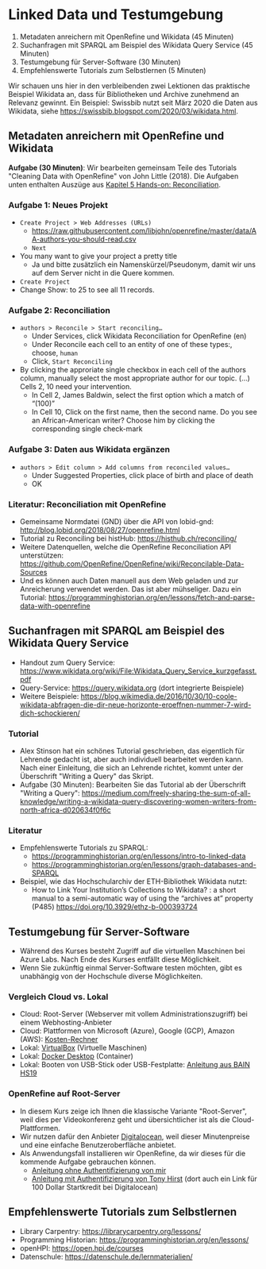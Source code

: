 # Linked Data und Testumgebung

1. Metadaten anreichern mit OpenRefine und Wikidata (45 Minuten)
2. Suchanfragen mit SPARQL am Beispiel des Wikidata Query Service (45 Minuten)
3. Testumgebung für Server-Software (30 Minuten)
4. Empfehlenswerte Tutorials zum Selbstlernen (5 Minuten)

Wir schauen uns hier in den verbleibenden zwei Lektionen das praktische Beispiel Wikidata an, dass für Bibliotheken und Archive zunehmend an Relevanz gewinnt. Ein Beispiel: Swissbib nutzt seit März 2020 die Daten aus Wikidata, siehe https://swissbib.blogspot.com/2020/03/wikidata.html.

## Metadaten anreichern mit OpenRefine und Wikidata

**Aufgabe (30 Minuten)**: Wir bearbeiten gemeinsam Teile des Tutorials "Cleaning Data with OpenRefine" von John Little (2018). Die Aufgaben unten enthalten Auszüge aus [Kapitel 5 Hands-on: Reconciliation](https://libjohn.github.io/openrefine/hands-on-reconciliation.html).

### Aufgabe 1: Neues Projekt

* `Create Project > Web Addresses (URLs)`
  * https://raw.githubusercontent.com/libjohn/openrefine/master/data/AA-authors-you-should-read.csv
  * `Next`
* You many want to give your project a pretty title
  * Ja und bitte zusätzlich ein Namenskürzel/Pseudonym, damit wir uns auf dem Server nicht in die Quere kommen.
* `Create Project`
* Change Show: to 25 to see all 11 records.

### Aufgabe 2: Reconciliation

* `authors > Reconcile > Start reconciling…`
  * Under Services, click Wikidata Reconciliation for OpenRefine (en)
  * Under Reconcile each cell to an entity of one of these types:, choose, `human`
  * Click, `Start Reconciling`
* By clicking the approriate single checkbox in each cell of the authors column, manually select the most appropriate author for our topic. (...) Cells 2, 10 need your intervention.
  * In Cell 2, James Baldwin, select the first option which a match of “(100)”
  * In Cell 10, Click on the first name, then the second name. Do you see an African-American writer? Choose him by clicking the corresponding single check-mark

### Aufgabe 3: Daten aus Wikidata ergänzen

* `authors > Edit column > Add columns from reconciled values…`
  * Under Suggested Properties, click place of birth and place of death
  * OK

### Literatur: Reconciliation mit OpenRefine

* Gemeinsame Normdatei (GND) über die API von lobid-gnd: <http://blog.lobid.org/2018/08/27/openrefine.html>
* Tutorial zu Reconciling bei histHub: <https://histhub.ch/reconciling/>
* Weitere Datenquellen, welche die OpenRefine Reconciliation API unterstützen: <https://github.com/OpenRefine/OpenRefine/wiki/Reconcilable-Data-Sources>
* Und es können auch Daten manuell aus dem Web geladen und zur Anreicherung verwendet werden. Das ist aber mühseliger. Dazu ein Tutorial: <https://programminghistorian.org/en/lessons/fetch-and-parse-data-with-openrefine>

## Suchanfragen mit SPARQL am Beispiel des Wikidata Query Service

* Handout zum Query Service: <https://www.wikidata.org/wiki/File:Wikidata_Query_Service_kurzgefasst.pdf>
* Query-Service: <https://query.wikidata.org> (dort integrierte Beispiele)
* Weitere Beispiele: <https://blog.wikimedia.de/2016/10/30/10-coole-wikidata-abfragen-die-dir-neue-horizonte-eroeffnen-nummer-7-wird-dich-schockieren/>

### Tutorial

* Alex Stinson hat ein schönes Tutorial geschrieben, das eigentlich für Lehrende gedacht ist, aber auch individuell bearbeitet werden kann. Nach einer Einleitung, die sich an Lehrende richtet, kommt unter der Überschrift "Writing a Query" das Skript.
* Aufgabe (30 Minuten): Bearbeiten Sie das Tutorial ab der Überschrift "Writing a Query": https://medium.com/freely-sharing-the-sum-of-all-knowledge/writing-a-wikidata-query-discovering-women-writers-from-north-africa-d020634f0f6c

### Literatur

* Empfehlenswerte Tutorials zu SPARQL:
  * https://programminghistorian.org/en/lessons/intro-to-linked-data
  * https://programminghistorian.org/en/lessons/graph-databases-and-SPARQL
* Beispiel, wie das Hochschularchiv der ETH-Bibliothek Wikidata nutzt:
  * How to Link Your Institution’s Collections to Wikidata? : a short manual to a semi-automatic way of using the “archives at” property (P485) https://doi.org/10.3929/ethz-b-000393724

## Testumgebung für Server-Software

* Während des Kurses besteht Zugriff auf die virtuellen Maschinen bei Azure Labs. Nach Ende des Kurses entfällt diese Möglichkeit.
* Wenn Sie zukünftig einmal Server-Software testen möchten, gibt es unabhängig von der Hochschule diverse Möglichkeiten.

### Vergleich Cloud vs. Lokal

* Cloud: Root-Server (Webserver mit vollem Administrationszugriff) bei einem Webhosting-Anbieter
* Cloud: Plattformen von Microsoft (Azure), Google (GCP), Amazon (AWS): [Kosten-Rechner](https://www.microfin.de/produkte/tools/cloud-kosten-rechner/)
* Lokal: [VirtualBox](https://www.virtualbox.org) (Virtuelle Maschinen)
* Lokal: [Docker Desktop](https://www.docker.com/products/docker-desktop) (Container)
* Lokal: Booten von USB-Stick oder USB-Festplatte: [Anleitung aus BAIN HS19](https://github.com/felixlohmeier/bibliotheks-und-archivinformatik/blob/v2.0/notes_bootfaehige-usb-sticks-erstellen.md)

### OpenRefine auf Root-Server

* In diesem Kurs zeige ich Ihnen die klassische Variante "Root-Server", weil dies per Videokonferenz geht und übersichtlicher ist als die Cloud-Plattformen.
* Wir nutzen dafür den Anbieter [Digitalocean](https://digitalocean.com), weil dieser Minutenpreise und eine einfache Benutzeroberfläche anbietet.
* Als Anwendungsfall installieren wir OpenRefine, da wir dieses für die kommende Aufgabe gebrauchen können.
  * [Anleitung ohne Authentifizierung von mir](https://gist.github.com/felixlohmeier/0ec8b2e8241356ed52af072d9102b391)
  * [Anleitung mit Authentifizierung von Tony Hirst](https://blog.ouseful.info/2019/01/07/running-openrefine-on-digital-ocean-using-simple-auth/) (dort auch ein Link für 100 Dollar Startkredit bei Digitalocean)

## Empfehlenswerte Tutorials zum Selbstlernen

* Library Carpentry: https://librarycarpentry.org/lessons/
* Programming Historian: https://programminghistorian.org/en/lessons/
* openHPI: https://open.hpi.de/courses
* Datenschule: https://datenschule.de/lernmaterialien/